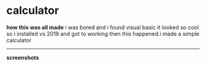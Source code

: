 # calculator
**how this was all made**
i was bored and i found visual basic it looked so cool so i installed vs 2019 and got to working then this happened.i made a simple calculator

_________________________

**screenshots**
